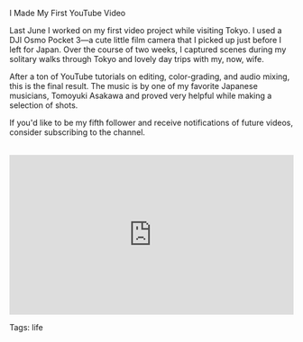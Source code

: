 I Made My First YouTube Video

Last June I worked on my first video project while visiting Tokyo. I used a DJI Osmo Pocket 3—a cute little film camera that I picked up just before I left for Japan. Over the course of two weeks, I captured scenes during my solitary walks through Tokyo and lovely day trips with my, now, wife. 

After a ton of YouTube tutorials on editing, color-grading, and audio mixing, this is the final result. The music is by one of my favorite Japanese musicians, Tomoyuki Asakawa and proved very helpful while making a selection of shots.  

If you'd like to be my fifth follower and receive notifications of future videos, consider subscribing to the channel. 

<div style="position: relative; padding-bottom: 56.25%; height: 0; overflow: hidden; margin-top: 2rem;">
    <iframe 
        style="position: absolute; top: 0; left: 0; width: 100%; height: 100%;" 
        src="https://www.youtube.com/embed/Vi9HIfsZ5aA" 
        title="YouTube video player" 
        frameborder="0" 
        allow="accelerometer; autoplay; clipboard-write; encrypted-media; gyroscope; picture-in-picture; web-share" 
        allowfullscreen>
    </iframe>
</div>

Tags: life